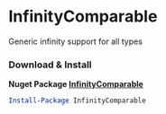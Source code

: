 # InfinityComparable
Generic infinity support for all types

### Download & Install
**Nuget Package [InfinityComparable](https://www.nuget.org/packages/InfinityComparable/)**

```powershell
Install-Package InfinityComparable
```
